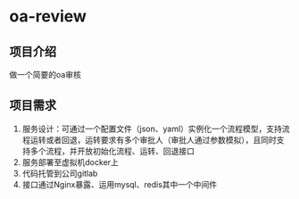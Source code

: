 # oa-review

## 项目介绍
做一个简要的oa审核

## 项目需求
1. 服务设计：可通过一个配置文件（json、yaml）实例化一个流程模型，支持流程运转或者回退，运转要求有多个审批人（审批人通过参数模拟），且同时支持多个流程，并开放初始化流程、运转、回退接口
2. 服务部署至虚拟机docker上
3. 代码托管到公司gitlab
4. 接口通过Nginx暴露、运用mysql、redis其中一个中间件